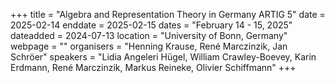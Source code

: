 +++
title = "Algebra and Representation Theory in Germany ARTIG 5"
date = 2025-02-14
enddate = 2025-02-15
dates = "February 14 - 15, 2025"
dateadded = 2024-07-13
location = "University of Bonn, Germany"
webpage = ""
organisers = "Henning Krause, René Marczinzik, Jan Schröer"
speakers = "Lidia Angeleri Hügel, William Crawley-Boevey, Karin Erdmann, René Marczinzik, Markus Reineke, Olivier Schiffmann"
+++

